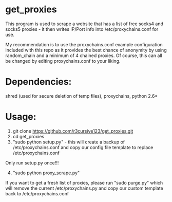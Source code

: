 # get_proxies

This program is used to scrape a  website that has a list of free socks4 and socks5 proxies - it then writes IP/Port info into /etc/proxychains.conf for use.

My recommendation is to use the proxychains.conf example configuration included with this repo as it provides the best chance of anonymity by using random_chain and a minimum of 4 chained proxies. Of course, this can all be changed by editing proxychains.conf to your liking.

# Dependencies: 
shred (used for secure deletion of temp files), proxychains, python 2.6*

# Usage:
1. git clone https://github.com/r3cursive123/get_proxies.git
2. cd get_proxies
3. "sudo python setup.py" - this will create a backup of /etc/proxychains.conf and copy our config file template to replace /etc/proxychains.conf

Only run setup.py once!!!

4. "sudo python proxy_scrape.py"

If you want to get a fresh list of proxies, please run "sudo purge.py" which will remove the current /etc/proxychains.py and copy our custom template back to /etc/proxychains.conf

